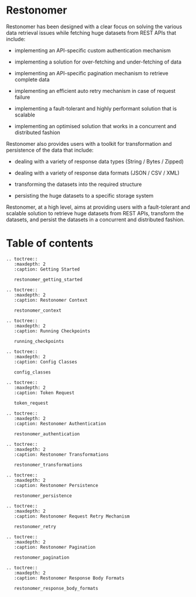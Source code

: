 # Restonomer

Restonomer has been designed with a clear focus on solving the various data retrieval issues while fetching huge datasets from REST APIs that include:

* implementing an API-specific custom authentication mechanism

* implementing a solution for over-fetching and under-fetching of data

* implementing an API-specific pagination mechanism to retrieve complete data

* implementing an efficient auto retry mechanism in case of request failure

* implementing a fault-tolerant and highly performant solution that is scalable

* implementing an optimised solution that works in a concurrent and distributed fashion


Restonomer also provides users with a toolkit for transformation and persistence of the data that include:

* dealing with a variety of response data types (String / Bytes / Zipped)

* dealing with a variety of response data formats (JSON / CSV / XML)

* transforming the datasets into the required structure

* persisting the huge datasets to a specific storage system


Restonomer, at a high level, aims at providing users with a fault-tolerant and scalable solution to retrieve huge datasets from REST APIs, transform the datasets, and persist the datasets in a concurrent and distributed fashion.


# Table of contents

```eval_rst
.. toctree::
   :maxdepth: 2
   :caption: Getting Started
   
   restonomer_getting_started
   
.. toctree::
   :maxdepth: 2
   :caption: Restonomer Context
   
   restonomer_context
   
.. toctree::
   :maxdepth: 2
   :caption: Running Checkpoints
   
   running_checkpoints
   
.. toctree::
   :maxdepth: 2
   :caption: Config Classes
   
   config_classes

.. toctree::
   :maxdepth: 2
   :caption: Token Request
   
   token_request
   
.. toctree::
   :maxdepth: 2
   :caption: Restonomer Authentication
   
   restonomer_authentication
     
.. toctree::
   :maxdepth: 2
   :caption: Restonomer Transformations
   
   restonomer_transformations
   
.. toctree::
   :maxdepth: 2
   :caption: Restonomer Persistence
   
   restonomer_persistence
   
.. toctree::
   :maxdepth: 2
   :caption: Restonomer Request Retry Mechanism
   
   restonomer_retry
   
.. toctree::
   :maxdepth: 2
   :caption: Restonomer Pagination
   
   restonomer_pagination
   
.. toctree::
   :maxdepth: 2
   :caption: Restonomer Response Body Formats
   
   restonomer_response_body_formats
```
